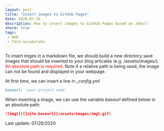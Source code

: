 ```yaml
---
layout: post
title: "Insert images to GitHub Pages"
date: 2020-07-26
description: How to insert images to GitHub Pages based on Jekyll
share: true
tags:
 - Web
 - Tech-accumulate
---
```


To insert imges in a markdown file, we should build a new directory save images that should be inserted to your blog articales (e.g. /assets/images/). <span style="color:red;">An absolute path is required</span>. Note if a relative path is being used, the image can not be found and displayed in your webpage.

At first time, we can insert a line in *_config.yml*
```markdown
baseurl: 'your project name'
```

When inserting a image, we can use the variable *baseurl* defined below in an absolute path:
```markdown
![img1]({{site.baseurl}}/assets/images/img1.gif)
```

Last update: 07/26/2020